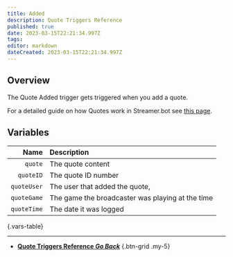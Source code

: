 ```yaml
---
title: Added
description: Quote Triggers Reference
published: true
date: 2023-03-15T22:21:34.997Z
tags: 
editor: markdown
dateCreated: 2023-03-15T22:21:34.997Z
---
```


## Overview
The Quote Added trigger gets triggered when you add a quote.

For a detailed guide on how Quotes work in Streamer.bot see [this page](/Settings/Quote).

## Variables
Name | Description
----:|:------------
`quote` | The quote content
`quoteID` | The quote ID number
`quoteUser` | The user that added the quote,
`quoteGame` | The game the broadcaster was playing at the time
`quoteTime` | The date it was logged
{.vars-table}

---

- [<i class="mdi mdi-chevron-left"></i>**Quote Triggers Reference *Go Back***](/Triggers/Core/Quote)
{.btn-grid .my-5}